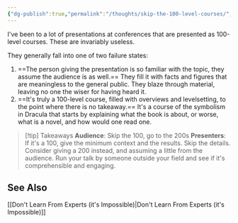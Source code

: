 ```yaml
---
{"dg-publish":true,"permalink":"/thoughts/skip-the-100-level-courses/","tags":["thoughts","advice","public-speaking"],"noteIcon":2}
---
```



I've been to a lot of presentations at conferences that are presented as 100-level courses. These are invariably useless.

They generally fall into one of two failure states:
1. ==The person giving the presentation is so familiar with the topic, they assume the audience is as well.== They fill it with facts and figures that are meaningless to the general public. They blaze through material, leaving no one the wiser for having heard it.
2. ==It's truly a 100-level course, filled with overviews and levelsetting, to the point where there is no takeaway.== It's a course of the symbolism in Dracula that starts by explaining what the book is about, or worse, what is a novel, and how would one read one.

> [!tip] Takeaways
**Audience**: Skip the 100, go to the 200s
**Presenters**: If it's a 100, give the minimum context and the results. Skip the details. Consider giving a 200 instead, and assuming a little from the audience. Run your talk by someone outside your field and see if it's comprehensible and engaging.

## See Also
[[Don't Learn From Experts (it's Impossible)\|Don't Learn From Experts (it's Impossible)]]